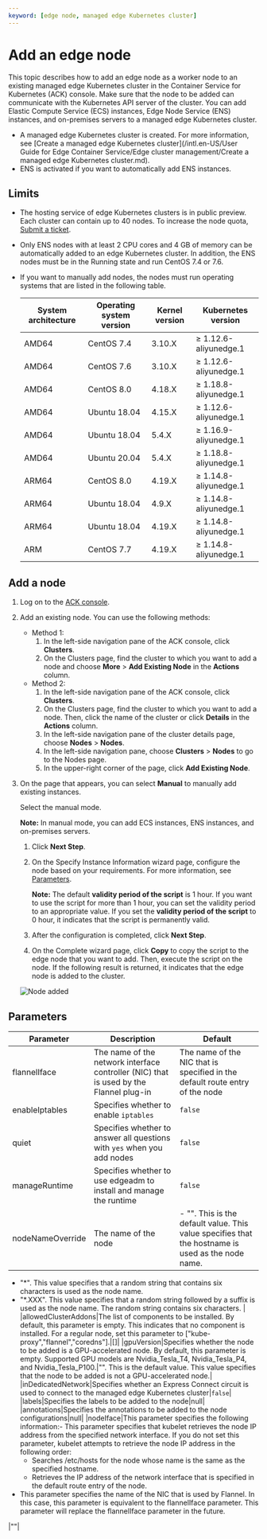 ```yaml
---
keyword: [edge node, managed edge Kubernetes cluster]
---
```


# Add an edge node

This topic describes how to add an edge node as a worker node to an existing managed edge Kubernetes cluster in the Container Service for Kubernetes \(ACK\) console. Make sure that the node to be added can communicate with the Kubernetes API server of the cluster. You can add Elastic Compute Service \(ECS\) instances, Edge Node Service \(ENS\) instances, and on-premises servers to a managed edge Kubernetes cluster.

-   A managed edge Kubernetes cluster is created. For more information, see [Create a managed edge Kubernetes cluster](/intl.en-US/User Guide for Edge Container Service/Edge cluster management/Create a managed edge Kubernetes cluster.md).
-   ENS is activated if you want to automatically add ENS instances.

## Limits

-   The hosting service of edge Kubernetes clusters is in public preview. Each cluster can contain up to 40 nodes. To increase the node quota, [Submit a ticket](https://workorder-intl.console.aliyun.com/console.htm).
-   Only ENS nodes with at least 2 CPU cores and 4 GB of memory can be automatically added to an edge Kubernetes cluster. In addition, the ENS nodes must be in the Running state and run CentOS 7.4 or 7.6.
-   If you want to manually add nodes, the nodes must run operating systems that are listed in the following table.

    |System architecture|Operating system version|Kernel version|Kubernetes version|
    |-------------------|------------------------|--------------|------------------|
    |AMD64|CentOS 7.4|3.10.X|≥ 1.12.6-aliyunedge.1|
    |AMD64|CentOS 7.6|3.10.X|≥ 1.12.6-aliyunedge.1|
    |AMD64|CentOS 8.0|4.18.X|≥ 1.18.8-aliyunedge.1|
    |AMD64|Ubuntu 18.04|4.15.X|≥ 1.12.6-aliyunedge.1|
    |AMD64|Ubuntu 18.04|5.4.X|≥ 1.16.9-aliyunedge.1|
    |AMD64|Ubuntu 20.04|5.4.X|≥ 1.18.8-aliyunedge.1|
    |ARM64|CentOS 8.0|4.19.X|≥ 1.14.8-aliyunedge.1|
    |ARM64|Ubuntu 18.04|4.9.X|≥ 1.14.8-aliyunedge.1|
    |ARM64|Ubuntu 18.04|4.19.X|≥ 1.14.8-aliyunedge.1|
    |ARM|CentOS 7.7|4.19.X|≥ 1.14.8-aliyunedge.1|


## Add a node

1.  Log on to the [ACK console](https://cs.console.aliyun.com).

2.  Add an existing node. You can use the following methods:

    -   Method 1:
        1.  In the left-side navigation pane of the ACK console, click **Clusters**.
        2.  On the Clusters page, find the cluster to which you want to add a node and choose **More** \> **Add Existing Node** in the **Actions** column.
    -   Method 2:
        1.  In the left-side navigation pane of the ACK console, click **Clusters**.
        2.  On the Clusters page, find the cluster to which you want to add a node. Then, click the name of the cluster or click **Details** in the **Actions** column.
        3.  In the left-side navigation pane of the cluster details page, choose **Nodes** \> **Nodes**.
        4.  In the left-side navigation pane, choose **Clusters** \> **Nodes** to go to the Nodes page.
        5.  In the upper-right corner of the page, click **Add Existing Node**.
3.  On the page that appears, you can select **Manual** to manually add existing instances.

    Select the manual mode.

    **Note:** In manual mode, you can add ECS instances, ENS instances, and on-premises servers.

    1.  Click **Next Step**.
    2.  On the Specify Instance Information wizard page, configure the node based on your requirements. For more information, see [Parameters](#section_640_7ra_xed).

        **Note:** The default **validity period of the script** is 1 hour. If you want to use the script for more than 1 hour, you can set the validity period to an appropriate value. If you set the **validity period of the script** to 0 hour, it indicates that the script is permanently valid.

    3.  After the configuration is completed, click **Next Step**.
    4.  On the Complete wizard page, click **Copy** to copy the script to the edge node that you want to add. Then, execute the script on the node.
    If the following result is returned, it indicates that the edge node is added to the cluster.

    ![Node added](https://help-static-aliyun-doc.aliyuncs.com/assets/img/en-US/9883068951/p52432.png)


## Parameters

|Parameter|Description|Default|
|---------|-----------|-------|
|flannelIface|The name of the network interface controller \(NIC\) that is used by the Flannel plug-in|The name of the NIC that is specified in the default route entry of the node|
|enableIptables|Specifies whether to enable `iptables`|`false`|
|quiet|Specifies whether to answer all questions with `yes` when you add nodes|`false`|
|manageRuntime|Specifies whether to use edgeadm to install and manage the runtime|`false`|
|nodeNameOverride|The name of the node|-   "". This is the default value. This value specifies that the hostname is used as the node name.
-   "\*". This value specifies that a random string that contains six characters is used as the node name.
-   "\*.XXX". This value specifies that a random string followed by a suffix is used as the node name. The random string contains six characters. |
|allowedClusterAddons|The list of components to be installed. By default, this parameter is empty. This indicates that no component is installed. For a regular node, set this parameter to \["kube-proxy","flannel","coredns"\].|\[\]|
|gpuVersion|Specifies whether the node to be added is a GPU-accelerated node. By default, this parameter is empty. Supported GPU models are Nvidia\_Tesla\_T4, Nvidia\_Tesla\_P4, and Nvidia\_Tesla\_P100.|"". This is the default value. This value specifies that the node to be added is not a GPU-accelerated node.|
|inDedicatedNetwork|Specifies whether an Express Connect circuit is used to connect to the managed edge Kubernetes cluster|`false`|
|labels|Specifies the labels to be added to the node|null|
|annotations|Specifies the annotations to be added to the node configurations|null|
|nodeIface|This parameter specifies the following information:-   This parameter specifies that kubelet retrieves the node IP address from the specified network interface. If you do not set this parameter, kubelet attempts to retrieve the node IP address in the following order:
    -   Searches /etc/hosts for the node whose name is the same as the specified hostname.
    -   Retrieves the IP address of the network interface that is specified in the default route entry of the node.
-   This parameter specifies the name of the NIC that is used by Flannel. In this case, this parameter is equivalent to the flannelIface parameter. This parameter will replace the flannelIface parameter in the future.

|""|

